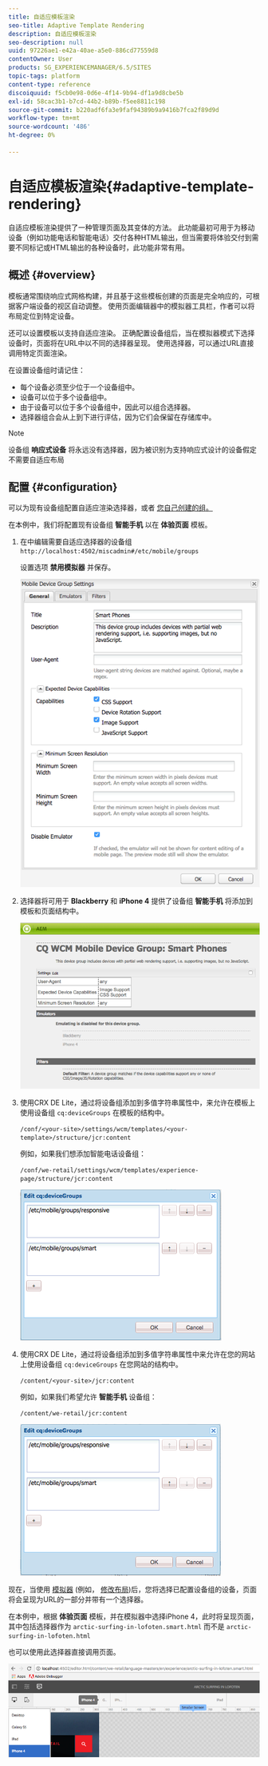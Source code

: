 ```yaml
---
title: 自适应模板渲染
seo-title: Adaptive Template Rendering
description: 自适应模板渲染
seo-description: null
uuid: 97226ae1-e42a-40ae-a5e0-886cd77559d8
contentOwner: User
products: SG_EXPERIENCEMANAGER/6.5/SITES
topic-tags: platform
content-type: reference
discoiquuid: f5cb0e98-0d6e-4f14-9b94-df1a9d8cbe5b
exl-id: 58cac3b1-b7cd-44b2-b89b-f5ee8811c198
source-git-commit: b220adf6fa3e9faf94389b9a9416b7fca2f89d9d
workflow-type: tm+mt
source-wordcount: '486'
ht-degree: 0%

---
```


# 自适应模板渲染{#adaptive-template-rendering}

自适应模板渲染提供了一种管理页面及其变体的方法。 此功能最初可用于为移动设备（例如功能电话和智能电话）交付各种HTML输出，但当需要将体验交付到需要不同标记或HTML输出的各种设备时，此功能非常有用。

## 概述 {#overview}

模板通常围绕响应式网格构建，并且基于这些模板创建的页面是完全响应的，可根据客户端设备的视区自动调整。 使用页面编辑器中的模拟器工具栏，作者可以将布局定位到特定设备。

还可以设置模板以支持自适应渲染。 正确配置设备组后，当在模拟器模式下选择设备时，页面将在URL中以不同的选择器呈现。 使用选择器，可以通过URL直接调用特定页面渲染。

在设置设备组时请记住：

* 每个设备必须至少位于一个设备组中。
* 设备可以位于多个设备组中。
* 由于设备可以位于多个设备组中，因此可以组合选择器。
* 选择器组合会从上到下进行评估，因为它们会保留在存储库中。

>[!NOTE]
>
>设备组 **响应式设备** 将永远没有选择器，因为被识别为支持响应式设计的设备假定不需要自适应布局

## 配置 {#configuration}

可以为现有设备组配置自适应渲染选择器，或者 [您自己创建的组。](/help/sites-developing/mobile.md#device-groups)

在本例中，我们将配置现有设备组 **智能手机** 以在 **体验页面** 模板。

1. 在中编辑需要自适应选择器的设备组 `http://localhost:4502/miscadmin#/etc/mobile/groups`

   设置选项 **禁用模拟器** 并保存。

   ![chlimage_1-157](assets/chlimage_1-157.png)

1. 选择器将可用于 **Blackberry** 和 **iPhone 4** 提供了设备组 **智能手机** 将添加到模板和页面结构中。

   ![chlimage_1-158](assets/chlimage_1-158.png)

1. 使用CRX DE Lite，通过将设备组添加到多值字符串属性中，来允许在模板上使用设备组 `cq:deviceGroups` 在模板的结构中。

   `/conf/<your-site>/settings/wcm/templates/<your-template>/structure/jcr:content`

   例如，如果我们想添加智能电话设备组：

   `/conf/we-retail/settings/wcm/templates/experience-page/structure/jcr:content`

   ![chlimage_1-159](assets/chlimage_1-159.png)

1. 使用CRX DE Lite，通过将设备组添加到多值字符串属性中来允许在您的网站上使用设备组 `cq:deviceGroups` 在您网站的结构中。

   `/content/<your-site>/jcr:content`

   例如，如果我们希望允许 **智能手机** 设备组：

   `/content/we-retail/jcr:content`

   ![chlimage_1-160](assets/chlimage_1-160.png)

现在，当使用 [模拟器](/help/sites-authoring/responsive-layout.md#layout-definitions-device-emulation-and-breakpoints) (例如， [修改布局](/help/sites-authoring/responsive-layout.md))后，您将选择已配置设备组的设备，页面将会呈现为URL的一部分并带有一个选择器。

在本例中，根据 **体验页面** 模板，并在模拟器中选择iPhone 4，此时将呈现页面，其中包括选择器作为 `arctic-surfing-in-lofoten.smart.html` 而不是 `arctic-surfing-in-lofoten.html`

也可以使用此选择器直接调用页面。

![chlimage_1-161](assets/chlimage_1-161.png)
